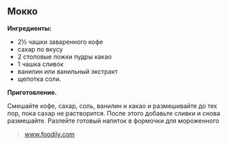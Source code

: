 ## Мокко
**Ингредиенты:**

- 2½ чашки заваренного кофе
- сахар по вкусу
- 2 столовые ложки пудры какао
- 1 чашка сливок
- ванилин или ванильный экстракт
- щепотка соли.

**Приготовление.**

Смешайте кофе, сахар, соль, ванилин и какао и размешивайте до тех пор, пока сахар не растворится. После этого добавьте сливки и снова размешайте. Разлейте готовый напиток в формочки для мороженного

> www.foodily.com 
